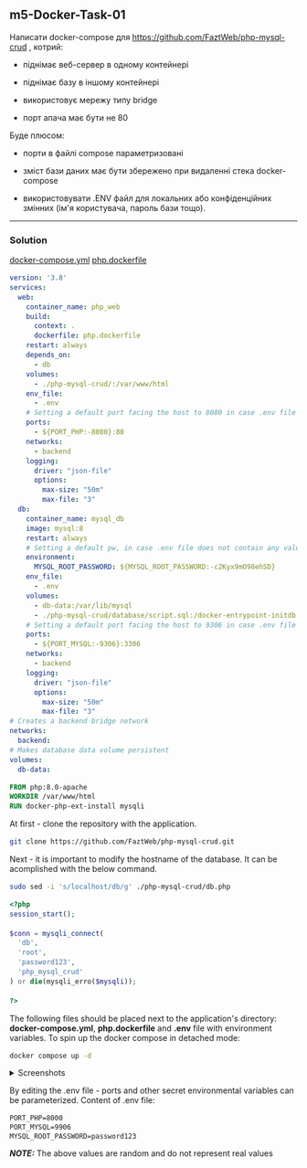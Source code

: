 ## m5-Docker-Task-01

Написати docker-compose для https://github.com/FaztWeb/php-mysql-crud , котрий:

- піднімає веб-сервер в одному контейнері

- піднімає базу в іншому контейнері

- використовує мережу типу bridge

- порт апача має бути не 80

Буде плюсом:

+ порти в файлі compose параметризовані

+ зміст бази даних має бути збережено при видаленні стека docker-compose

+ використовувати .ENV файл 
для локальних або конфіденційних змінних 
(ім'я користувача, пароль бази тощо).

___

### Solution

[docker-compose.yml](./docker-compose.yml) 
[php.dockerfile](./php.dockerfile)

```yaml
version: '3.8'
services:
  web:
    container_name: php_web
    build:
      context: .
      dockerfile: php.dockerfile
    restart: always
    depends_on:
      - db
    volumes:
      - ./php-mysql-crud/:/var/www/html
    env_file:
      - .env
    # Setting a default port facing the host to 8080 in case .env file does not contain any value
    ports:
      - ${PORT_PHP:-8080}:80
    networks: 
      - backend
    logging:
      driver: "json-file"
      options:
        max-size: "50m"
        max-file: "3"
  db:
    container_name: mysql_db
    image: mysql:8
    restart: always
    # Setting a default pw, in case .env file does not contain any value
    environment:
      MYSQL_ROOT_PASSWORD: ${MYSQL_ROOT_PASSWORD:-c2Kyx9mO98ehSD}
    env_file:
      - .env
    volumes:
      - db-data:/var/lib/mysql
      - ./php-mysql-crud/database/script.sql:/docker-entrypoint-initdb.d/script.sql
    # Setting a default port facing the host to 9306 in case .env file does not contain any value
    ports:
      - ${PORT_MYSQL:-9306}:3306
    networks:
      - backend
    logging:
      driver: "json-file"
      options:
        max-size: "50m"
        max-file: "3"
# Creates a backend bridge network
networks:
  backend:
# Makes database data volume persistent
volumes:
  db-data:
```

```dockerfile
FROM php:8.0-apache
WORKDIR /var/www/html
RUN docker-php-ext-install mysqli
```

At first - clone the repository with the application.

```bash
git clone https://github.com/FaztWeb/php-mysql-crud.git
```

Next - it is important to modify the hostname of the database. It can be acomplished with the below command.

```bash
sudo sed -i 's/localhost/db/g' ./php-mysql-crud/db.php
```

```php
<?php
session_start();

$conn = mysqli_connect(
  'db',
  'root',
  'password123',
  'php_mysql_crud'
) or die(mysqli_erro($mysqli));

?>
```

The following files should be placed next to the application's directory: __docker-compose.yml__, __php.dockerfile__ and __.env__ file with environment variables. To spin up the docker compose in detached mode:

```bash
docker compose up -d
```

<details><summary>Screenshots</summary>

![1](./screenshots/1.jpg)

![2](./screenshots/2.jpg)

![3](./screenshots/3.jpg)

![4](./screenshots/4.jpg)

</details>

By editing the .env file - ports and other secret environmental variables can be parameterized. Content of .env file:

```
PORT_PHP=8000
PORT_MYSQL=9906
MYSQL_ROOT_PASSWORD=password123
```
**_NOTE:_** The above values are random and do not represent real values
